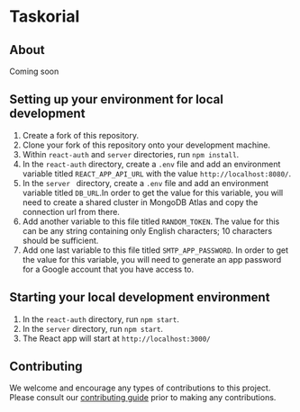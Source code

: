 # Taskorial

## About
Coming soon

## Setting up your environment for local development

1. Create a fork of this repository.
2. Clone your fork of this repository onto your development machine.
3. Within `react-auth` and `server` directories, run `npm install`.
4. In the `react-auth` directory, create a `.env` file and add an environment variable titled `REACT_APP_API_URL` with the value `http://localhost:8080/`.
5. In the `server ` directory, create a `.env` file and add an environment variable titled `DB_URL`.In order to get the value for this variable, you will need to create a shared cluster in MongoDB Atlas and copy the connection url from there.
6. Add another variable to this file titled `RANDOM_TOKEN`. The value for this can be any string containing only English characters; 10 characters should be sufficient.
7. Add one last variable to this file titled `SMTP_APP_PASSWORD`. In order to get the value for this variable, you will need to generate an app password for a Google account that you have access to.

## Starting your local development environment
1. In the `react-auth` directory, run `npm start`.
2. In the `server` directory, run `npm start`.
3. The React app will start at `http://localhost:3000/`

## Contributing
We welcome and encourage any types of contributions to this project. Please consult our [contributing guide](https://github.com/raspberri05/todo-list/blob/main/CONTRIBUTING.md) prior to making any contributions.
   
